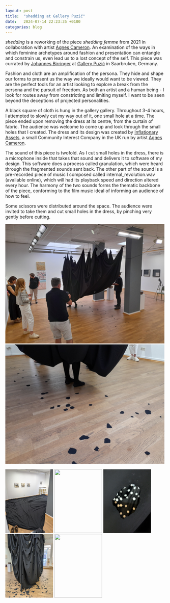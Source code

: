 ```yaml
---
layout: post
title:  "shedding at Gallery Puzić"
date:   2024-07-14 22:23:35 +0100
categories: blog
---
```


*shedding* is a reworking of the piece *shedding femme* from 2021 in collaboration with artist [Agnes Cameron][agnes_cameron]. An examination of the ways in which feminine archetypes around fashion and presentation can entangle and constrain us, even lead us to a lost concept of the self. This piece was currated by [Johannes Birringer][johan] at [Gallery Puzić][galleryp] in Saarbruken, Germany.

Fashion and cloth are an amplification of the persona. They hide and shape our forms to present us the way we ideally would want to be viewed. They are the perfect tools for an artist looking to explore a break from the persona and the pursuit of freedom. As both an artist and a human being - I look for routes away from constricting and limiting myself. I want to be seen beyond the deceptions of projected personalities.

A black square of cloth is hung in the gallery gallery. Throughout 3-4 hours, I attempted to slowly cut my way out of it, one small hole at a time. The piece ended upon removing the dress at its centre, from the curtain of fabric. The audience was welcome to come up and look through the small holes that I created. The dress and its design was created by [Inflationary Assets][inflationary], a small Community Interest Company in the UK run by artist [Agnes Cameron][agnes_cameron].

The sound of this piece is twofold. As I cut small holes in the dress, there is a microphone inside that takes that sound and delivers it to software of my design. This software does a process called granulation, which were heard through the fragmented sounds sent back. The other part of the sound is a pre-recorded piece of music I composed called internal_revolution.wav (available online), which will had its playback speed and direction altered every hour. The harmony of the two sounds forms the thematic backbone of the piece, conforming to the film music ideal of informing an audience of how to feel.

Some scissors were distributed around the space. The audience were invited to take them and cut small holes in the dress, by pinching very gently before cutting.
<p><img src="/assets/img/shedding/performance.jpg" height="375" width="500"/>
<img src="/assets/img/shedding/feet.jpg" height="375" width="500"/></p>
<img src="/assets/img/shedding/setup1.jpg" height="200" width="150"/>
<img src="/assets/img/shedding/setup2.jpg" height="200" width="150"/> 
<img src="/assets/img/shedding/holes.jpg" height="200" width="150"/>
<img src="/assets/img/shedding/end1.jpg" height="200" width="150"/>
<img src="/assets/img/shedding/end2.jpg" height="200" width="150"/>

[johan]: https://en.wikipedia.org/wiki/Johannes_Birringer
[galleryp]: https://gallery-puzic.com/en/
[inflationary]: https://inflationaryassets.com/
[agnes_cameron]: https://agnescameron.info/